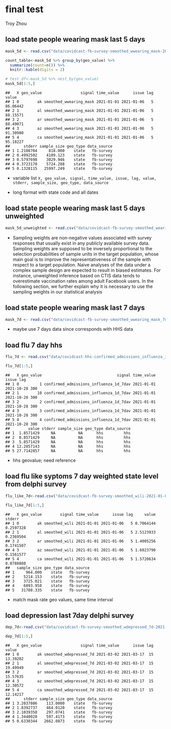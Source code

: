 final test
================
Troy Zhou

## load state people wearing mask last 5 days

``` r
mask_5d <- read.csv("data/covidcast-fb-survey-smoothed_wwearing_mask-2021-01-01-to-2022-11-27.csv")

count_table<-mask_5d %>% group_by(geo_value) %>% 
  summarize(count=n()) %>% 
  knitr::kable(digits = 2)

# test_df<-mask_5d %>% nest_by(geo_value)
mask_5d[1:5,]
```

    ##   X geo_value                 signal time_value      issue lag    value
    ## 1 0        ak smoothed_wwearing_mask 2021-01-01 2021-01-06   5 86.06442
    ## 2 1        al smoothed_wwearing_mask 2021-01-01 2021-01-06   5 88.15571
    ## 3 2        ar smoothed_wwearing_mask 2021-01-01 2021-01-06   5 88.49071
    ## 4 3        az smoothed_wwearing_mask 2021-01-01 2021-01-06   5 91.30980
    ## 5 4        ca smoothed_wwearing_mask 2021-01-01 2021-01-06   5 95.18227
    ##      stderr sample_size geo_type data_source
    ## 1 1.2108704     818.000    state   fb-survey
    ## 2 0.4992502    4189.123    state   fb-survey
    ## 3 0.5797698    3029.946    state   fb-survey
    ## 4 0.3723170    5724.288    state   fb-survey
    ## 5 0.1328115   25997.249    state   fb-survey

- variable list
  `X, geo_value, signal, time_value, issue, lag, value, stderr, sample_size, geo_type, data_source`

- long format with state code and all dates

## load state people wearing mask last 5 days unweighted

``` r
mask_5d_unweighted <- read.csv("data/covidcast-fb-survey-smoothed_wearing_mask-2021-01-01-to-2022-11-27.csv")
```

- Sampling weights are non-negative values associated with survey
  responses that usually exist in any publicly available survey data.
  Sampling weights are supposed to be inversely proportional to the
  selection probabilities of sample units in the target population,
  whose main goal is to improve the representativeness of the sample
  with respect to a target population. Naive analyses of the data under
  a complex sample design are expected to result in biased estimates.
  For instance, unweighted inference based on CTIS data tends to
  overestimate vaccination rates among adult Facebook users. In the
  following section, we further explain why it is necessary to use the
  sampling weights in our statistical analysis

## load state people wearing mask last 7 days

``` r
mask_7d <- read.csv("data/covidcast-fb-survey-smoothed_wwearing_mask_7d-2021-01-01-to-2022-11-27.csv")
```

- maybe use 7 days data since corresponds with HHS data

## load flu 7 day hhs

``` r
flu_7d <- read.csv("data/covidcast-hhs-confirmed_admissions_influenza_1d_7dav-2021-01-01-to-2022-11-27.csv")

flu_7d[1:5,]
```

    ##   X geo_value                                 signal time_value      issue lag
    ## 1 0         1 confirmed_admissions_influenza_1d_7dav 2021-01-01 2021-10-28 300
    ## 2 1        10 confirmed_admissions_influenza_1d_7dav 2021-01-01 2021-10-28 300
    ## 3 2         2 confirmed_admissions_influenza_1d_7dav 2021-01-01 2021-10-28 300
    ## 4 3         3 confirmed_admissions_influenza_1d_7dav 2021-01-01 2021-10-28 300
    ## 5 4         4 confirmed_admissions_influenza_1d_7dav 2021-01-01 2021-10-28 300
    ##        value stderr sample_size geo_type data_source
    ## 1  1.8571429     NA          NA      hhs         hhs
    ## 2  0.8571429     NA          NA      hhs         hhs
    ## 3  5.8571429     NA          NA      hhs         hhs
    ## 4 12.2857143     NA          NA      hhs         hhs
    ## 5 27.7142857     NA          NA      hhs         hhs

- hhs geovalue; need reference

## load flu like syptoms 7 day weighted state level from delphi survey

``` r
flu_like_7d<-read.csv("data/covidcast-fb-survey-smoothed_wili-2021-01-01-to-2022-11-27.csv")

flu_like_7d[1:5,]
```

    ##   X geo_value        signal time_value      issue lag     value    stderr
    ## 1 0        ak smoothed_wili 2021-01-01 2021-01-06   5 0.7064144 0.2597328
    ## 2 1        al smoothed_wili 2021-01-01 2021-01-06   5 2.5123933 0.2369504
    ## 3 2        ar smoothed_wili 2021-01-01 2021-01-06   5 1.4005256 0.1741507
    ## 4 3        az smoothed_wili 2021-01-01 2021-01-06   5 1.6023790 0.1561577
    ## 5 4        ca smoothed_wili 2021-01-01 2021-01-06   5 1.5720634 0.0788880
    ##   sample_size geo_type data_source
    ## 1     964.000    state   fb-survey
    ## 2    5214.153    state   fb-survey
    ## 3    3725.021    state   fb-survey
    ## 4    6893.958    state   fb-survey
    ## 5   31788.335    state   fb-survey

- match mask rate geo values, same time interval

## load depression last 7day delphi survey

``` r
dep_7d<-read.csv("data/covidcast-fb-survey-smoothed_wdepressed_7d-2021-01-01-to-2022-11-27.csv")

dep_7d[1:5,]
```

    ##   X geo_value                 signal time_value      issue lag    value
    ## 1 0        ak smoothed_wdepressed_7d 2021-03-02 2021-03-17  15 13.39202
    ## 2 1        al smoothed_wdepressed_7d 2021-03-02 2021-03-17  15 19.49949
    ## 3 2        ar smoothed_wdepressed_7d 2021-03-02 2021-03-17  15 15.57635
    ## 4 3        az smoothed_wdepressed_7d 2021-03-02 2021-03-17  15 12.30572
    ## 5 4        ca smoothed_wdepressed_7d 2021-03-02 2021-03-17  15 12.14217
    ##      stderr sample_size geo_type data_source
    ## 1 3.2037806    113.0000    state   fb-survey
    ## 2 1.8392737    464.0120    state   fb-survey
    ## 3 2.1039358    297.0741    state   fb-survey
    ## 4 1.3440028    597.4173    state   fb-survey
    ## 5 0.6330344   2662.0873    state   fb-survey
